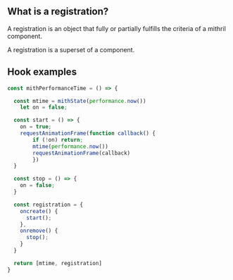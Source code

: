 ## What is a registration?

A registration is an object that fully or partially fulfills the criteria of a mithril component.

A registration is a superset of a component.

## Hook examples

```javascript
const mithPerformanceTime = () => {

  const mtime = mithState(performance.now())
    let on = false;

  const start = () => {
    on = true;
    requestAnimationFrame(function callback() {
        if (!on) return;
        mtime(performance.now())
        requestAnimationFrame(callback)
        })
  }

  const stop = () => {
    on = false;
  }

  const registration = {
    oncreate() {
      start();
    },
    onremove() {
      stop();
    }
  }

  return [mtime, registration]
}
```
